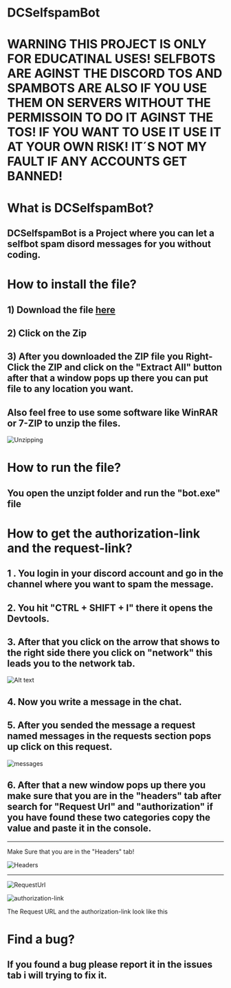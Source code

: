 # DCSelfspamBot

# WARNING THIS PROJECT IS ONLY FOR EDUCATINAL USES! SELFBOTS ARE AGINST THE DISCORD TOS AND SPAMBOTS ARE ALSO IF YOU USE THEM ON SERVERS WITHOUT THE PERMISSOIN TO DO IT AGINST THE TOS! IF YOU WANT TO USE IT USE IT AT YOUR OWN RISK! IT´S NOT MY FAULT IF ANY ACCOUNTS GET BANNED!
#
# What is DCSelfspamBot?
## DCSelfspamBot is a Project where you can let a selfbot spam disord messages for you without coding.
#
# How to install the file?
## 1) Download the file [here]()
## 2) Click on the Zip
## 3) After you downloaded the ZIP file you Right-Click the ZIP and click on the "Extract All" button after that a window pops up there you can put file to any location you want.
##
## Also feel free to use some software like WinRAR or 7-ZIP to unzip the files.
![Unzipping](https://user-images.githubusercontent.com/121556288/210171357-5174df40-bf02-48f4-863f-7a24fcda9b5e.gif)
#
# How to run the file?
## You open the unzipt folder and run the "bot.exe" file 
#
# How to get the authorization-link and the request-link?
## 1 . You login in your discord account and go in the channel where you want to spam the message.
## 2. You hit  "CTRL + SHIFT + I" there it opens the Devtools.
## 3. After that you click on the arrow that shows to the right side there you click on "network" this leads you to the network tab.
![Alt text](assets/NetworkTab.gif)
## 4. Now you write a message in the chat.
## 5. After you sended the message a request named messages in the requests section pops up click on this request.
![messages](https://user-images.githubusercontent.com/121556288/210173367-da6ca1d6-4d81-4f08-bd66-4c0677b43adb.PNG)

## 6. After that a new window pops up there you make sure that you are in the "headers" tab after  search for "Request Url" and "authorization" if you have found these two categories copy the value and paste it in the console.
---
Make Sure that you are in the "Headers" tab!

![Headers](https://user-images.githubusercontent.com/121556288/210173350-3c8c5c9a-6fed-4cc7-be9b-97a8a507ced8.PNG)

---
![RequestUrl](https://user-images.githubusercontent.com/121556288/210173281-1959580b-f120-4fe6-b6b0-b643f0cd2907.PNG)

![authorization-link](https://user-images.githubusercontent.com/121556288/210173248-0621b6f0-7a52-4e70-86e3-0aaec9b1ecb6.PNG)

 The Request URL and the authorization-link look like this
#
# Find a bug?
## If you found a bug please report it in the issues tab i will trying to fix it.
